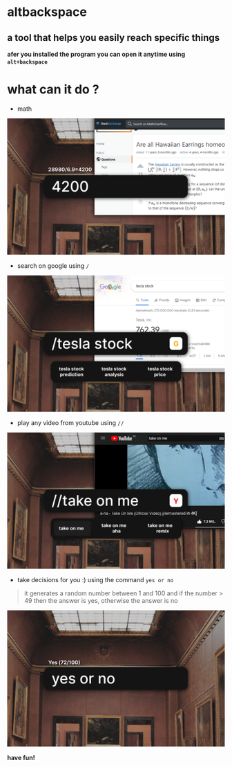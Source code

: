 # altbackspace
## a tool that helps you easily reach specific things

**afer you installed the program you can open it anytime using `alt+backspace`**

# what can it do ?
- math

![math](https://github.com/notna4/altbackspace/blob/main/math.png)

- search on google using `/`

![math](https://github.com/notna4/altbackspace/blob/main/google.png)

- play any video from youtube using `//`

![math](https://github.com/notna4/altbackspace/blob/main/yt.png)

- take decisions for you :) using the command `yes or no`
> it generates a random number between 1 and 100 and
> if the number > 49 then the answer is yes,
> otherwise the answer is no

![math](https://github.com/notna4/altbackspace/blob/main/yesno.png)

**have fun!**
